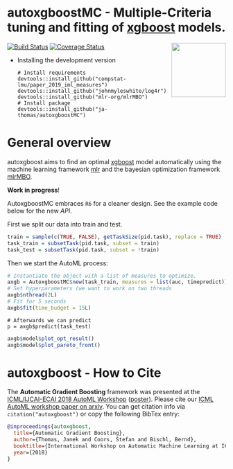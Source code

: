 # autoxgboostMC - Multiple-Criteria tuning and fitting of [xgboost](https://github.com/dmlc/xgboost) models.

<img align="right" src="https://raw.githubusercontent.com/ja-thomas/autoxgboost/master/man/figures/hexagon.svg?sanitize=true" width="125px">


[![Build Status](https://travis-ci.org/pfistfl/autoxgboostMC.svg?branch=master)](https://travis-ci.org/pfistfl/autoxgboostMC)
[![Coverage Status](https://coveralls.io/repos/github/pfistfl/autoxgboostMC/badge.svg?branch=master)](https://coveralls.io/github/pfistfl/autoxgboostMC?branch=master)


* Installing the development version

    ```splus
    # Install requirements
    devtools::install_github("compstat-lmu/paper_2019_iml_measures")
    devtools::install_github("johnmyleswhite/log4r")
    devtools::install_github("mlr-org/mlrMBO")
    # Install package
    devtools::install_github("ja-thomas/autoxgboostMC")
    ```

# General overview

autoxgboost aims to find an optimal [xgboost](https://github.com/dmlc/xgboost) model automatically using the machine learning framework [mlr](https://github.com/mlr-org/mlr)
and the bayesian optimization framework [mlrMBO](https://github.com/mlr-org/mlrMBO).

**Work in progress**!

AutoxgboostMC embraces `R6` for a cleaner design.
See the example code below for the new *API*.


First we split our data into train and test.
```r
train = sample(c(TRUE, FALSE), getTaskSize(pid.task), replace = TRUE)
task_train = subsetTask(pid.task, subset = train)
task_test = subsetTask(pid.task, subset = !train)
```

Then we start the AutoML process:

```r
# Instantiate the object with a list of measures to optimize.
axgb = AutoxgboostMC$new(task_train, measures = list(auc, timepredict))
# Set hyperparameters (we want to work on two threads
axgb$nthread(2L)
# Fit for 5 seconds
axgb$fit(time_budget = 15L)
```


```{r}
# Afterwards we can predict
p = axgb$predict(task_test)
```


```r
axgb$model$plot_opt_result()
axgb$model$plot_pareto_front()
```

# autoxgboost - How to Cite

The **Automatic Gradient Boosting** framework was presented at the [ICML/IJCAI-ECAI 2018 AutoML Workshop](https://sites.google.com/site/automl2018icml/accepted-papers) ([poster](poster_2018.pdf)).
Please cite our [ICML AutoML workshop paper on arxiv](https://arxiv.org/abs/1807.03873v2).
You can get citation info via `citation("autoxgboost")` or copy the following BibTex entry:

```bibtex
@inproceedings{autoxgboost,
  title={Automatic Gradient Boosting},
  author={Thomas, Janek and Coors, Stefan and Bischl, Bernd},
  booktitle={International Workshop on Automatic Machine Learning at ICML},
  year={2018}
}
```
